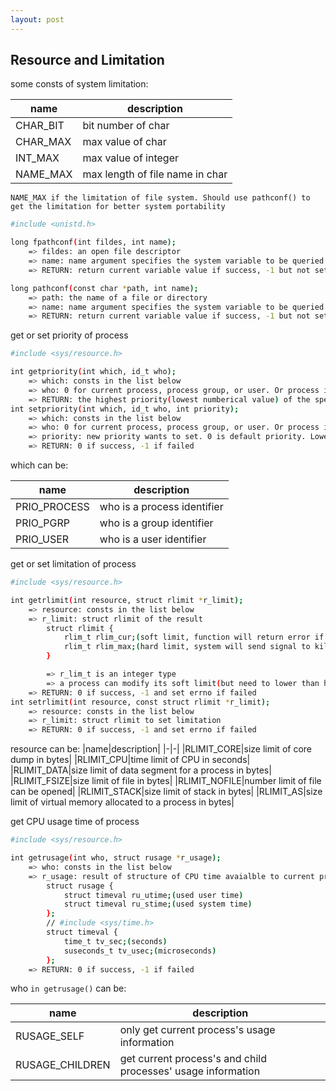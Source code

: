```yaml
---
layout: post
---
```


## Resource and Limitation

some consts of system limitation:

|name|description|
|-|-|
|CHAR_BIT|bit number of char|
|CHAR_MAX|max value of char|
|INT_MAX|max value of integer|
|NAME_MAX|max length of file name in char|

`NAME_MAX if the limitation of file system. Should use pathconf() to get the limitation for better system portability`

``` bash
#include <unistd.h>

long fpathconf(int fildes, int name);
	=> fildes: an open file descriptor
	=> name: name argument specifies the system variable to be queried. Ex: _PC_NAME_MAX, _PC_PATH_MAX, etc. Refer to man for more information
	=> RETURN: return current variable value if success, -1 but not set errno if does not have a limit in the system. -1 and set errno if error

long pathconf(const char *path, int name);
	=> path: the name of a file or directory
	=> name: name argument specifies the system variable to be queried. Ex: _PC_NAME_MAX, _PC_PATH_MAX, etc. Refer to man for more information
	=> RETURN: return current variable value if success, -1 but not set errno if does not have a limit in the system. -1 and set errno if error
```

get or set priority of process
``` bash
#include <sys/resource.h>

int getpriority(int which, id_t who);
	=> which: consts in the list below
	=> who: 0 for current process, process group, or user. Or process identifier for PRIO_PROCESS, process group identifier for PRIO_PGRP, user ID for PRIO_USER
	=> RETURN: the highest priority(lowest numberical value) of the specified processes. -1 and set errno if failed
int setpriority(int which, id_t who, int priority);
	=> which: consts in the list below
	=> who: 0 for current process, process group, or user. Or process identifier for PRIO_PROCESS, process group identifier for PRIO_PGRP, user ID for PRIO_USER
	=> priority: new priority wants to set. 0 is default priority. Lower number means higher priority. Range is -20 ~ 20. Only the super-users can lower the number. Normal user can only raise the priority
	=> RETURN: 0 if success, -1 if failed
```

which can be:

|name|description|
|-|-|
|PRIO_PROCESS|who is a process identifier|
|PRIO_PGRP|who is a group identifier|
|PRIO_USER|who is a user identifier|

get or set limitation of process
``` bash
#include <sys/resource.h>

int getrlimit(int resource, struct rlimit *r_limit);
	=> resource: consts in the list below
	=> r_limit: struct rlimit of the result
		struct rlimit {
			rlim_t rlim_cur;(soft limit, function will return error if soft limit is exceeded)
			rlim_t rlim_max;(hard limit, system will send signal to kill process exceeds the hard limit)
		}

		=> r_lim_t is an integer type
		=> a process can modify its soft limit(but need to lower than hard limit) and decrease hard limit. Only super-users can raise the hard limit
	=> RETURN: 0 if success, -1 and set errno if failed
int setrlimit(int resource, const struct rlimit *r_limit);
	=> resource: consts in the list below
	=> r_limit: struct rlimit to set limitation
	=> RETURN: 0 if success, -1 and set errno if failed
```

resource can be:
|name|description|
|-|-|
|RLIMIT_CORE|size limit of core dump in bytes|
|RLIMIT_CPU|time limit of  CPU in seconds|
|RLIMIT_DATA|size limit of data segment for a process in bytes|
|RLIMIT_FSIZE|size limit of file in bytes|
|RLIMIT_NOFILE|number limit of file can be opened|
|RLIMIT_STACK|size limit of stack in bytes|
|RLIMIT_AS|size limit of virtual memory allocated to a process in bytes|

get CPU usage time of process
``` bash
#include <sys/resource.h>

int getrusage(int who, struct rusage *r_usage);
	=> who: consts in the list below
	=> r_usage: result of structure of CPU time avaialble to current process after function call success
		struct rusage {
			struct timeval ru_utime;(used user time)
			struct timeval ru_stime;(used system time)
		};
		// #include <sys/time.h>
		struct timeval {
			time_t tv_sec;(seconds)
			suseconds_t tv_usec;(microseconds)
		};
	=> RETURN: 0 if success, -1 if failed

```

who `in getrusage()` can be:

|name|description|
|-|-|
|RUSAGE_SELF|only get current process's usage information|
|RUSAGE_CHILDREN|get current process's and child processes' usage information|
